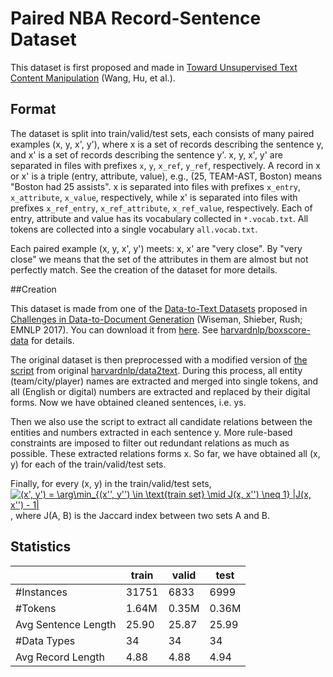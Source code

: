 # Paired NBA Record-Sentence Dataset

This dataset is first proposed and made in [Toward Unsupervised Text Content Manipulation](https://arxiv.org/abs/1901.09501) (Wang, Hu, et al.).

## Format

The dataset is split into train/valid/test sets, each consists of many paired examples (x, y, x', y'), where x is a set of records describing the sentence y, and x' is a set of records describing the sentence y'. x, y, x', y' are separated in files with prefixes `x`, `y`, `x_ref`, `y_ref`, respectively. A record in x or x' is a triple (entry, attribute, value), e.g., (25, TEAM-AST, Boston) means "Boston had 25 assists". x is separated into files with prefixes `x_entry`, `x_attribute`, `x_value`, respectively, while x' is separated into files with prefixes `x_ref_entry`, `x_ref_attribute`, `x_ref_value`, respectively. Each of entry, attribute and value has its  vocabulary collected in `*.vocab.txt`. All tokens are collected into a single vocabulary `all.vocab.txt`.

Each paired example (x, y, x', y') meets: x, x' are "very close". By "very close" we means that the set of the attributes in them are almost but not perfectly match. See the creation of the dataset for more details.

##Creation

This dataset is made from one of the [Data-to-Text Datasets](https://github.com/harvardnlp/boxscore-data) proposed in [Challenges in Data-to-Document Generation](https://arxiv.org/abs/1707.08052) (Wiseman, Shieber, Rush; EMNLP 2017). You can download it from [here](https://github.com/harvardnlp/boxscore-data/blob/master/rotowire.tar.bz2?raw=true). See [harvardnlp/boxscore-data](https://github.com/harvardnlp/boxscore-data) for details.

The original dataset is then preprocessed with a modified version of [the script](https://github.com/harvardnlp/data2text/blob/master/data_utils.py) from original [harvardnlp/data2text](https://github.com/harvardnlp/data2text). During this process, all entity (team/city/player) names are extracted and merged into single tokens, and all (English or digital) numbers are extracted and replaced by their digital forms. Now we have obtained cleaned sentences, i.e. ys.

Then we also use the script to extract all candidate relations between the entities and numbers extracted in each sentence y. More rule-based constraints are imposed to filter out redundant relations as much as possible. These extracted relations forms x. So far, we have obtained all (x, y) for each of the train/valid/test sets.

Finally, for every (x, y) in the train/valid/test sets, <a href="https://www.codecogs.com/eqnedit.php?latex=(x',&space;y')&space;=&space;\arg\min_{(x'',&space;y'')&space;\in&space;\text{train&space;set}&space;\mid&space;J(x,&space;x'')&space;\neq&space;1}&space;|J(x,&space;x'')&space;-&space;1|" target="_blank"><img src="https://latex.codecogs.com/gif.latex?(x',&space;y')&space;=&space;\arg\min_{(x'',&space;y'')&space;\in&space;\text{train&space;set}&space;\mid&space;J(x,&space;x'')&space;\neq&space;1}&space;|J(x,&space;x'')&space;-&space;1|" title="(x', y') = \arg\min_{(x'', y'') \in \text{train set} \mid J(x, x'') \neq 1} |J(x, x'') - 1|" /></a>, where J(A, B) is the Jaccard index between two sets A and B.

## Statistics

|                     | train | valid | test  |
| ------------------- | ----- | ----- | ----- |
| \#Instances         | 31751 | 6833  | 6999  |
| \#Tokens            | 1.64M | 0.35M | 0.36M |
| Avg Sentence Length | 25.90 | 25.87 | 25.99 |
| \#Data Types        | 34    | 34    | 34    |
| Avg Record Length   | 4.88  | 4.88  | 4.94  |

